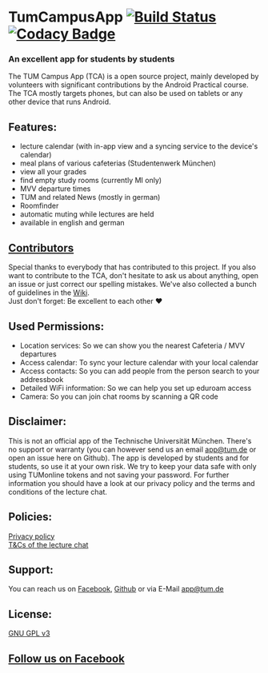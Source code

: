 # TumCampusApp [![Build Status](https://server4.wdkk.de/buildStatus/icon?job=TCA-Android)](https://server4.wdkk.de/job/TCA-Android/) [![Codacy Badge](https://api.codacy.com/project/badge/Grade/01c41ee04d684a11947bfd5216de0b1c)](https://www.codacy.com/app/TCA-Bot/TumCampusApp?utm_source=github.com&amp;utm_medium=referral&amp;utm_content=TCA-Team/TumCampusApp&amp;utm_campaign=Badge_Grade)
### An excellent app for students by students
The TUM Campus App (TCA) is a open source project, mainly developed by volunteers with significant contributions by the Android Practical course. The TCA mostly targets phones, but can also be used on tablets or any other device that runs Android.

## Features:
- lecture calendar (with in-app view and a syncing service to the device's calendar)
- meal plans of various cafeterias (Studentenwerk München)
- view all your grades
- find empty study rooms (currently MI only)
- MVV departure times
- TUM and related News (mostly in german)
- Roomfinder
- automatic muting while lectures are held
- available in english and german

## [Contributors](https://github.com/TCA-Team/TumCampusApp/blob/master/CONTRIBUTORS.md)
Special thanks to everybody that has contributed to this project. If you also want to contribute to the TCA, don't hesitate to ask us about anything, open an issue or just correct our spelling mistakes. We've also collected a bunch of guidelines in the [Wiki](https://github.com/TCA-Team/TumCampusApp/wiki).  
Just don't forget: Be excellent to each other :heart:

## Used Permissions:
+ Location services: So we can show you the nearest Cafeteria / MVV departures
+ Access calendar: To sync your lecture calendar with your local calendar
+ Access contacts: So you can add people from the person search to your addressbook
+ Detailed WiFi information: So we can help you set up eduroam access
+ Camera: So you can join chat rooms by scanning a QR code

## Disclaimer:
This is not an official app of the Technische Universität München. There's no support or warranty (you can however send us an email [app@tum.de](mailto:app@tum.de) or open an issue here on Github). The app is developed by students and for students, so use it at your own risk. We try to keep your data safe with only using TUMonline tokens and not saving your password. For further information you should have a look at our privacy policy and the terms and conditions of the lecture chat.

## Policies:
[Privacy policy](https://app.tum.de/landing/privacy/)  
[T&Cs of the lecture chat](https://app.tum.de/landing/chatterms/)

## Support:
You can reach us on [Facebook](https://www.facebook.com/TUMCampus), [Github](https://github.com/TCA-Team/TumCampusApp) or via E-Mail [app@tum.de](mailto:app@tum.de)

## License:
[GNU GPL v3](http://www.gnu.org/licenses/gpl.html)  

## [Follow us on Facebook](https://www.facebook.com/TUMCampus)
